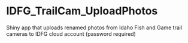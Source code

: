 # IDFG_TrailCam_UploadPhotos
Shiny app that uploads renamed photos from Idaho Fish and Game trail cameras to IDFG cloud account (password required)
